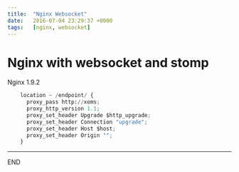 ```yaml
---
title:  "Nginx Websocket"
date:   2016-07-04 23:29:37 +0000
tags:   [nginx, websocket]
---
```


# Nginx with websocket and stomp

Nginx 1.9.2

```python
    location ~ /endpoint/ {
      proxy_pass http://xoms;
      proxy_http_version 1.1;
      proxy_set_header Upgrade $http_upgrade;
      proxy_set_header Connection "upgrade";
      proxy_set_header Host $host;
      proxy_set_header Origin "";
    }
```

---
END